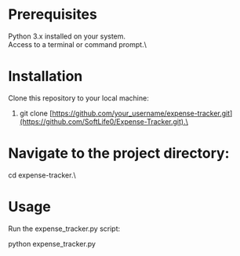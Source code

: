 # Prerequisites
Python 3.x installed on your system.\
Access to a terminal or command prompt.\

# Installation
Clone this repository to your local machine:
1. git clone [https://github.com/your_username/expense-tracker.git](https://github.com/SoftLife0/Expense-Tracker.git).\

# Navigate to the project directory:
cd expense-tracker.\

# Usage
Run the expense_tracker.py script:

python expense_tracker.py
